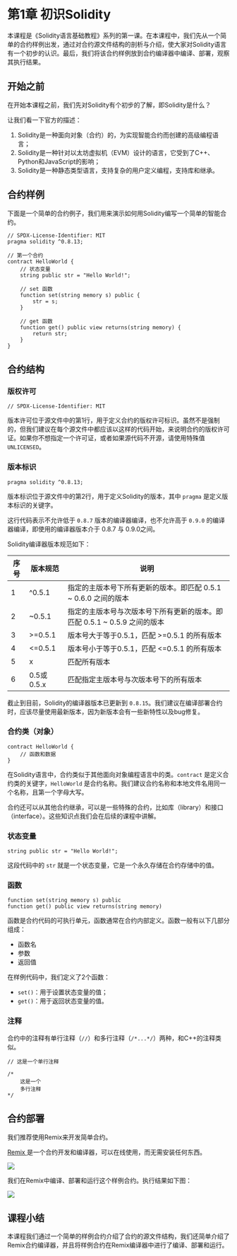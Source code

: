 # 第1章 初识Solidity

本课程是《Solidity语言基础教程》系列的第一课。在本课程中，我们先从一个简单的合约样例出发，通过对合约源文件结构的剖析与介绍，使大家对Solidity语言有一个初步的认识。最后，我们将该合约样例放到合约编译器中编译、部署，观察其执行结果。

## 开始之前

在开始本课程之前，我们先对Solidity有个初步的了解，即Solidity是什么？

让我们看一下官方的描述：

1. Solidity是一种面向对象（合约）的，为实现智能合约而创建的高级编程语言；
2. Solidity是一种针对以太坊虚拟机（EVM）设计的语言，它受到了C++、Python和JavaScript的影响；
3. Solidity是一种静态类型语言，支持复杂的用户定义编程，支持库和继承。

## 合约样例

下面是一个简单的合约例子，我们用来演示如何用Solidity编写一个简单的智能合约。

```
// SPDX-License-Identifier: MIT
pragma solidity ^0.8.13;

// 第一个合约
contract HelloWorld {
    // 状态变量
    string public str = "Hello World!";

    // set 函数
    function set(string memory s) public {
        str = s;
    }

    // get 函数
    function get() public view returns(string memory) {
        return str;
    }
}
```

## 合约结构

### 版权许可

```
// SPDX-License-Identifier: MIT
```

版本许可位于源文件中的第1行，用于定义合约的版权许可标识。虽然不是强制的，但我们建议在每个源文件中都应该以这样的代码开始，来说明合约的版权许可证。如果你不想指定一个许可证，或者如果源代码不开源，请使用特殊值 `UNLICENSED`。

### 版本标识

```
pragma solidity ^0.8.13;
```

版本标识位于源文件中的第2行，用于定义Solidity的版本，其中 `pragma` 是定义版本标识的关键字。

这行代码表示不允许低于 `0.8.7` 版本的编译器编译，也不允许高于 `0.9.0` 的编译器编译，即使用的编译器版本介于 0.8.7 与 0.9.0之间。

Solidity编译器版本规范如下：

| 序号 | 版本规范   | 说明                                                         |
| ---- | ---------- | ------------------------------------------------------------ |
| 1    | ^0.5.1     | 指定的主版本号下所有更新的版本。即匹配 0.5.1 ~ 0.6.0 之间的版本 |
| 2    | ~0.5.1     | 指定的主版本号与次版本号下所有更新的版本。即匹配 0.5.1 ~ 0.5.9 之间的版本 |
| 3    | >=0.5.1    | 版本号大于等于0.5.1，匹配 >=0.5.1 的所有版本                 |
| 4    | <=0.5.1    | 版本号小于等于0.5.1，匹配 <=0.5.1 的所有版本                 |
| 5    | x          | 匹配所有版本                                                 |
| 6    | 0.5或0.5.x | 匹配指定主版本号与次版本号下的所有版本                       |

截止到目前，Solidity的编译器版本已更新到 `0.8.15`。我们建议在编译部署合约时，应该尽量使用最新版本，因为新版本会有一些新特性以及bug修复。

### 合约类（对象）

```
contract HelloWorld {
    // 函数和数据
}
```

在Solidity语言中，合约类似于其他面向对象编程语言中的类。`contract` 是定义合约类的关键字，`HelloWorld` 是合约名称。我们建议合约名称和本地文件名用同一个名称，且第一个字母大写。

合约还可以从其他合约继承，可以是一些特殊的合约，比如库（library）和接口（interface）。这些知识点我们会在后续的课程中讲解。

### 状态变量

```
string public str = "Hello World!";
```

这段代码中的 `str` 就是一个状态变量，它是一个永久存储在合约存储中的值。

### 函数

```
function set(string memory s) public
function get() public view returns(string memory)
```

函数是合约代码的可执行单元，函数通常在合约内部定义。函数一般有以下几部分组成：

+ 函数名
+ 参数
+ 返回值

在样例代码中，我们定义了2个函数：

+ `set()`：用于设置状态变量的值；
+ `get()`：用于返回状态变量的值。

### 注释

合约中的注释有单行注释（`//`）和多行注释（`/*...*/`）两种，和C++的注释类似。

```
// 这是一个单行注释

/*
	这是一个
	多行注释
*/
```

## 合约部署

我们推荐使用Remix来开发简单合约。

[Remix ](https://remix.ethereum.org)是一个合约开发和编译器，可以在线使用，而无需安装任何东西。

![](D:\资料\我的\项目\IT培训项目\区块链\课程\Solidity语言基础教程\images\remix.png)

我们在Remix中编译、部署和运行这个样例合约。执行结果如下图：

![](D:\资料\我的\项目\IT培训项目\区块链\课程\Solidity语言基础教程\images\remix-hellworld.png)

## 课程小结

本课程我们通过一个简单的样例合约介绍了合约的源文件结构，我们还简单介绍了Remix合约编译器，并且将样例合约在Remix编译器中进行了编译、部署和运行。

